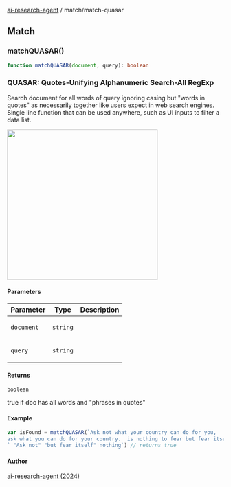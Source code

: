 [ai-research-agent](../modules.md) / match/match-quasar

## Match

### matchQUASAR()

```ts
function matchQUASAR(document, query): boolean
```

### QUASAR: Quotes-Unifying Alphanumeric Search-All RegExp 

Search document for all words of query ignoring casing
but "words in quotes" as necessarily together like users expect
in web search engines.  Single line function that can be used 
anywhere, such as UI inputs to filter a data list.

<img width="350px"  src="https://i.imgur.com/IuwW97p.png" />

#### Parameters

<table>
<thead>
<tr>
<th>Parameter</th>
<th>Type</th>
<th>Description</th>
</tr>
</thead>
<tbody>
<tr>
<td>

`document`

</td>
<td>

`string`

</td>
<td>

</td>
</tr>
<tr>
<td>

`query`

</td>
<td>

`string`

</td>
<td>

</td>
</tr>
</tbody>
</table>

#### Returns

`boolean`

true if doc has all words and "phrases in quotes"

#### Example

```ts
var isFound = matchQUASAR(`Ask not what your country can do for you, 
ask what you can do for your country.  is nothing to fear but fear itself.`, 
` "Ask not" "but fear itself" nothing`) // returns true
```

#### Author

[ai-research-agent (2024)](https://airesearch.js.org)
